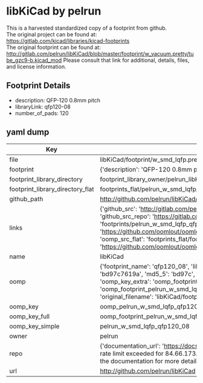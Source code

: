 # libKiCad by pelrun  
This is a harvested standardized copy of a footprint from github.  
The original project can be found at:  
https://gitlab.com/kicad/libraries/kicad-footprints  
The original footprint can be found at:
http://gitlab.com/pelrun/libKiCad/blob/master/footprint/w_vacuum.pretty/tube_gzc9-b.kicad_mod
Please consult that link for additional, details, files, and license information.  
## Footprint Details
* description: QFP-120 0.8mm pitch  
* libraryLink: qfp120-08  
* number_of_pads: 120  
## yaml dump  
| Key | Value |  
| --- | --- |  
| file | libKiCad/footprint/w_smd_lqfp.pretty/qfp120-08.kicad_mod |  
| footprint | {'description': 'QFP-120 0.8mm pitch', 'libraryLink': 'qfp120-08', 'number_of_pads': 120} |  
| footprint_library_directory | footprint_library_owner/pelrun_libKiCad |  
| footprint_library_directory_flat | footprints_flat/pelrun_w_smd_lqfp_qfp120_08/working |  
| github_path | http://github.com/pelrun/libKiCad/blob/master/footprint/w_smd_lqfp.pretty/qfp120-08.kicad_mod |  
| links | {'github_src': 'http://gitlab.com/pelrun/libKiCad/blob/master/footprint/w_vacuum.pretty/tube_gzc9-b.kicad_mod', 'github_src_repo': 'https://gitlab.com/kicad/libraries/kicad-footprints', 'oomp_bot': 'footprints/pelrun_w_smd_lqfp_qfp120_08/working', 'oomp_bot_github': 'https://github.com/oomlout/oomlout_oomp_footprint_bot/tree/main/footprints/pelrun_w_smd_lqfp_qfp120_08/working', 'oomp_src_flat': 'footprints_flat/footprints_flat/pelrun_w_smd_lqfp_qfp120_08/working', 'oomp_src_flat_github': 'https://github.com/oomlout/oomlout_oomp_footprint_src/tree/main/footprints_flat/pelrun_w_smd_lqfp_qfp120_08/working'} |  
| name | libKiCad |  
| oomp | {'footprint_name': 'qfp120_08', 'library_name': 'w_smd_lqfp', 'md5': 'bd97c7619a468dc7b4132ca69c125977', 'md5_10': 'bd97c7619a', 'md5_5': 'bd97c', 'md5_6': 'bd97c7', 'oomp_key': 'oomp_pelrun_w_smd_lqfp_qfp120_08', 'oomp_key_extra': 'oomp_footprint_pelrun_w_smd_lqfp_qfp120_08', 'oomp_key_full': 'oomp_footprint_pelrun_w_smd_lqfp_qfp120_08_bd97c7', 'oomp_key_simple': 'pelrun_w_smd_lqfp_qfp120_08', 'original_filename': 'libKiCad/footprint/w_smd_lqfp.pretty/qfp120-08.kicad_mod', 'owner_name': 'pelrun'} |  
| oomp_key | oomp_pelrun_w_smd_lqfp_qfp120_08 |  
| oomp_key_full | oomp_footprint_pelrun_w_smd_lqfp_qfp120_08 |  
| oomp_key_simple | pelrun_w_smd_lqfp_qfp120_08 |  
| owner | pelrun |  
| repo | {'documentation_url': 'https://docs.github.com/rest/overview/resources-in-the-rest-api#rate-limiting', 'message': "API rate limit exceeded for 84.66.173.59. (But here's the good news: Authenticated requests get a higher rate limit. Check out the documentation for more details.)"} |  
| url | http://github.com/pelrun/libKiCad |  


